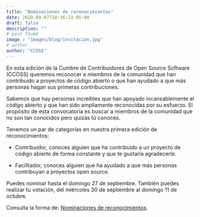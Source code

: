 ```yaml
---
title: "Nominaciones de reconocimientos"
date: 2020-09-07T10:36:23-05:00
draft: false
description: ""
# post thumb
image : "images/blog/invitacion.jpg"
# author
author: "CCOSS" 
---
```


En esta edición de la  Cumbre de Contribuidores de Open Source Software (CCOSS) queremos reconocer a miembros de la comunidad que han contribuido a proyectos de código abierto o que han ayudado a que más personas hagan sus primeras contribuciones. 

Sabemos que hay personas increíbles que han apoyado incansablemente el código abierto y que han sido ampliamente reconocidas por su esfuerzo. El propósito de esta convocatoria es buscar a miembros de la comunidad que no son tan conocidos pero quizás tú conoces.

Tenemos un par de categorías en nuestra primera edición de reconocimientos:

* Contribuidor, conoces alguien que ha contribuido a un proyecto de código abierto de forma constante y que te gustaría agradecerle. 

* Facilitador, conoces alguien que ha ayudado a que más personas contribuyan a proyectos open source.



Puedes nominar hasta el domingo 27 de septiembre. También puedes realizar tu votación, del miércoles 30 de septiembre al domingo 11 de octubre.

Consulta la forma de: <a href="https://docs.google.com/forms/d/e/1FAIpQLSdnvCfHiRNq5A_ePxI2ZWKonvu_nF8pMS57XYSBfSRb7mdakg/viewform" target="_blank">Nominaciones de reconocimientos</a>.





